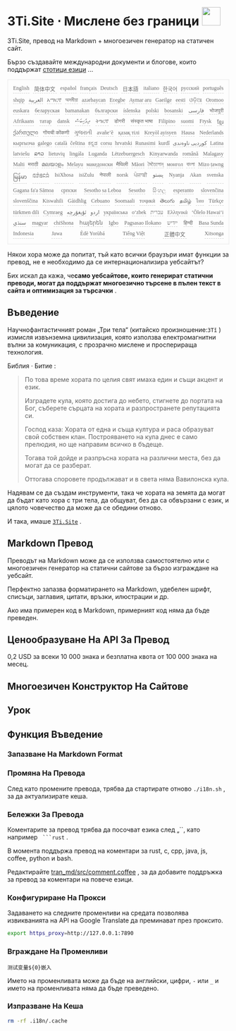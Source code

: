 <h1 style="justify-content:space-between">3Ti.Site ⋅ Мислене без граници <img src="//i-01.eu.org/3Ti/logo.svg" style="user-select:none;margin-top:-1px;width:42px"></h1>

3Ti.Site, превод на Markdown + многоезичен генератор на статичен сайт.

Бързо създавайте международни документи и блогове, които поддържат [стотици езици](https://github.com/i18n-site/node/blob/main/lang/src/index.js) ...

<pre class="langli" style="display:flex;flex-wrap:wrap;background:transparent;border:1px solid #eee;font-size:12px;box-shadow:0 0 3px inset #eee;padding:12px 5px 4px 12px;justify-content:space-between;"><style>pre.langli i{font-weight:300;font-family:s;margin-right:7px;margin-bottom:8px;font-style:normal;color:#666;border-bottom:1px dashed #ccc;}</style><i>English</i><i> 简体中文 </i><i>español</i><i>français</i><i>Deutsch</i><i> 日本語 </i><i>italiano</i><i>한국어</i><i>русский</i><i>português</i><i>shqip</i><i>‫العربية‬</i><i>አማርኛ</i><i>অসমীয়া</i><i>azərbaycan</i><i>Eʋegbe</i><i>Aymar aru</i><i>Gaeilge</i><i>eesti</i><i>ଓଡ଼ିଆ</i><i>Oromoo</i><i>euskara</i><i>беларуская</i><i>bamanakan</i><i>български</i><i>íslenska</i><i>polski</i><i>bosanski</i><i>‫فارسی‬</i><i>भोजपुरी</i><i>Afrikaans</i><i>татар</i><i>dansk</i><i>‫ދިވެހިބަސް‬</i><i>ትግርኛ</i><i>डोगरी</i><i>संस्कृत भाषा</i><i>Filipino</i><i>suomi</i><i>Frysk</i><i>ខ្មែរ</i><i>ქართული</i><i>गोंयची कोंकणी</i><i>ગુજરાતી</i><i>avañe’ẽ</i><i>қазақ тілі</i><i>Kreyòl ayisyen</i><i>Hausa</i><i>Nederlands</i><i>кыргызча</i><i>galego</i><i>català</i><i>čeština</i><i>ಕನ್ನಡ</i><i>corsu</i><i>hrvatski</i><i>Runasimi</i><i>kurdî</i><i>‫کوردیی ناوەندی‬</i><i>Latina</i><i>latviešu</i><i>ລາວ</i><i>lietuvių</i><i>lingála</i><i>Luganda</i><i>Lëtzebuergesch</i><i>Kinyarwanda</i><i>română</i><i>Malagasy</i><i>Malti</i><i>मराठी</i><i>മലയാളം</i><i>Melayu</i><i>македонски</i><i>मैथिली</i><i>Māori</i><i>মৈতৈলোন্</i><i>монгол</i><i>বাংলা</i><i>Mizo ṭawng</i><i>မြန်မာ</i><i>𞄀𞄄𞄰𞄩𞄍𞄜𞄰</i><i>IsiXhosa</i><i>isiZulu</i><i>नेपाली</i><i>norsk</i><i>ਪੰਜਾਬੀ</i><i>‫پښتو‬</i><i>Nyanja</i><i>Akan</i><i>svenska</i><i>Gagana fa'a Sāmoa</i><i>српски</i><i>Sesotho sa Leboa</i><i>Sesotho</i><i>සිංහල</i><i>esperanto</i><i>slovenčina</i><i>slovenščina</i><i>Kiswahili</i><i>Gàidhlig</i><i>Cebuano</i><i>Soomaali</i><i>тоҷикӣ</i><i>తెలుగు</i><i>தமிழ்</i><i>ไทย</i><i>Türkçe</i><i>türkmen dili</i><i>Cymraeg</i><i>‫ئۇيغۇرچە‬</i><i>‫اردو‬</i><i>українська</i><i>o‘zbek</i><i>‫עברית‬</i><i>Ελληνικά</i><i>ʻŌlelo Hawaiʻi</i><i>‫سنڌي‬</i><i>magyar</i><i>chiShona</i><i>հայերեն</i><i>Igbo</i><i>Pagsasao Ilokano</i><i>‫ייִדיש‬</i><i>हिन्दी</i><i>Basa Sunda</i><i>Indonesia</i><i>Jawa</i><i>Èdè Yorùbá</i><i>Tiếng Việt</i><i> 正體中文 </i><i>Xitsonga</i></pre>

Някои хора може да попитат, тъй като всички браузъри имат функции за превод, не е необходимо да се интернационализира уебсайтът?

Бих искал да кажа, че**само уебсайтове, които генерират статични преводи, могат да поддържат многоезично търсене в пълен текст в сайта и оптимизация за търсачки** .

## Въведение

Научнофантастичният роман „Три тела“ (китайско произношение:`3Tǐ` ) измисля извънземна цивилизация, която използва електромагнитни вълни за комуникация, с прозрачно мислене и просперираща технология.

Библия · Битие :

> По това време хората по целия свят имаха един и същи акцент и език.
>
> Изградете кула, която достига до небето, стигнете до портата на Бог, съберете сърцата на хората и разпространете репутацията си.
>
> Господ каза: Хората от една и съща култура и раса образуват свой собствен клан. Построяването на кула днес е само прелюдия, но ще направим всичко в бъдеще.
>
> Тогава той дойде и разпръсна хората на различни места, без да могат да се разберат.
>
> Оттогава споровете продължават и в света няма Вавилонска кула.

Надявам се да създам инструменти, така че хората на земята да могат да бъдат като хора с три тела, да общуват, без да са обвързани с език, и цялото човечество да може да се обедини отново.

И така, имаше [`3Ti.Site`](//3Ti.Site) .

## Markdown Превод

Преводът на Markdown може да се използва самостоятелно или с многоезичен генератор на статични сайтове за бързо изграждане на уебсайт.

Перфектно запазва форматирането на Markdown, удебелен шрифт, списъци, заглавия, цитати, връзки, илюстрации и др.

Ако има примерен код в Markdown, примерният код няма да бъде преведен.

## Ценообразуване На API За Превод

0,2 USD за всеки 10 000 знака и безплатна квота от 100 000 знака на месец.

## Многоезичен Конструктор На Сайтове

## Урок

## Функция Въведение

### Запазване На Markdown Format

### Промяна На Превода

След като промените превода, трябва да стартирате отново `./i18n.sh` , за да актуализирате кеша.

### Бележки За Превода

Коментарите за превод трябва да посочват езика след „``, като например ` ```rust` .

В момента поддържа превод на коментари за rust, c, cpp, java, js, coffee, python и bash.

Редактирайте [tran_md/src/comment.coffee](https://github.com/i18n-site/node/blob/main/tran_md/src/comment.coffee) , за да добавите поддръжка за превод за коментари на повече езици.

### Конфигуриране На Прокси

Задаването на следните променливи на средата позволява извикванията на API на Google Translate да преминават през проксито.

```bash
export https_proxy=http://127.0.0.1:7890
```

### Вграждане На Променливи

```
测试变量${0}嵌入
```

Името на променливата може да бъде на английски, цифри, `-` или `_` и името на променливата няма да бъде преведено.

### Изпразване На Кеша

```bash
rm -rf .i18n/.cache
```
